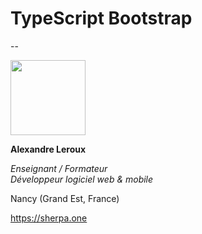 # TypeScript Bootstrap

--

<img src="https://sherpa.one/images/sherpa-logotype.png" width="120px">

__Alexandre Leroux__

_Enseignant / Formateur_<br>
_Développeur logiciel web & mobile_

Nancy (Grand Est, France)

https://sherpa.one
